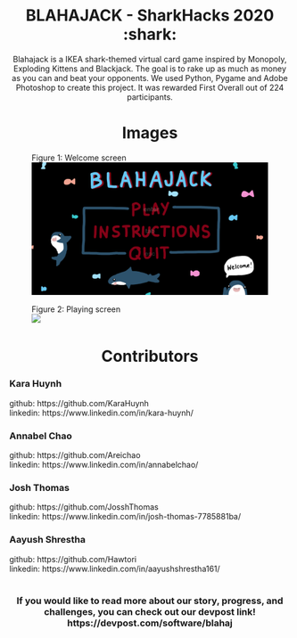 <h1 align="center">
  BLAHAJACK - SharkHacks 2020 :shark:
</h1>

<p align="center">
  Blahajack is a IKEA shark-themed virtual card game inspired by Monopoly, Exploding Kittens and Blackjack. The goal is to rake up as much as money as you can and beat
  your opponents. We used Python, Pygame and Adobe Photoshop to create this project. It was rewarded First Overall out of 224 participants.  
</p>


<h1 align="center">
  Images
</h1>

<figure> 
  <figcaption>
    Figure 1: Welcome screen
  </figcaption>
  <img src="https://github.com/KaraHuynh/Blahajack/blob/main/images/title.png"/>
  
</figure>

<figure> 
  <figcaption>
    Figure 2: Playing screen
  </figcaption>
  <img src="https://github.com/KaraHuynh/Blahajack/blob/main/images/hand1.png"/>
</figure>

<h1 align="center">
   Contributors
</h1>

<h3>
  Kara Huynh
</h3>
<p>
  github: https://github.com/KaraHuynh<br>       
  linkedin: https://www.linkedin.com/in/kara-huynh/
</p>

<h3>
  Annabel Chao
</h3>
<p>
  github: https://github.com/Areichao<br>       
  linkedin: https://www.linkedin.com/in/annabelchao/
</p>

<h3>
  Josh Thomas
</h3>
<p>
  github: https://github.com/JosshThomas<br>       
  linkedin: https://www.linkedin.com/in/josh-thomas-7785881ba/
</p>

<h3>
  Aayush Shrestha
</h3>
<p>
  github: https://github.com/Hawtori<br>       
  linkedin: https://www.linkedin.com/in/aayushshrestha161/
</p>

<h1></h1>

<h3 align="center">
  If you would like to read more about our story, progress, and challenges, you can check out our devpost link!<br> https://devpost.com/software/blahaj
</h3>
